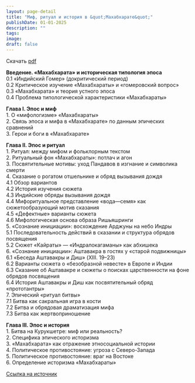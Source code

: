 ```yaml
---
layout: page-detail
title: "Миф, ритуал и история в &quot;Махабхарате&quot;"
publishDate: 01-01-2025
description: ""
tags:
image:
draft: false
---
```


Скачать [pdf](/upload/iblock/66d/66deb6f78d58c5bfc5dcc9f6f1ebeb99.pdf)

**Введение. «Махабхарата» и историческая типология эпоса**  
 0.1 «Индийский Гомер» (докритический период)  
 0.2 Критическое изучение «Махабхараты» и «гомеровский вопрос»  
 0.3 «Махабхарата» и теория устного эпоса  
 0.4 Проблема типологической характеристики «Махабхараты»  
  
**Глава I. Эпос и миф**  
 1\. О «мифологизме» «Махабхараты»  
 2\. Связь эпоса и мифа в «Махабхарате» по данным эпических сравнений  
 3\. Герои и боги в «Махабхарате»  
  
**Глава II. Эпос и ритуал**  
 1\. Ритуал: между мифом и фольклорным текстом  
 2\. Ритуальный фон «Махабхараты»: потлач и агон   
 3\. Посвятительные мотивы: уход Пандавов в изгнание и символика смерти  
 4\. Сказание о рогатом отшельнике и обряд вызывания дождя  
 4.1 Обзор вариантов  
 4.2 История изучения сюжета  
 4.3 Индийские обряды вызывания дождя  
 4.4 Мифоритуальное представление «вода—семя» как сюжетообразующий мотив сказания  
 4.5 «Дефектные» варианты сюжета  
 4.6 Мифологическая основа образа Ришьяшринги  
 5\. «Сознание инициации»: восхождение Арджуны на небо Индры  
 5.1 Последовательность действий в сказании и структура обрядов посвящения  
 5.2 Сюжет «Кайраты» — «Индралокагаманы» как абхишека  
 6\. «Сознание инициации»: Аштавакра в гостях у «старой подвижницы»  
 6.1 «Беседа Аштавакры и Диш» (XIII. 19–23)  
 6.2 Варианты сюжета о «безобразной невесте» в Европе и Индии  
 6.3 Сказание об Аштавакре и сюжеты о поисках царственности на фоне обрядов посвящения  
 6.4 История Аштавакры и Диш как посвятительный обряд «прототантры»  
 7\. Эпический «ритуал битвы»  
 7.1 Битва как сакральная игра в кости  
 7.2 Битва и обрядовая драматизация мифа  
 7.3 Битва как жертвоприношение  
  
**Глава III. Эпос и история**  
 1\. Битва на Курукшетре: миф или реальность?  
 2\. Специфика эпического историзма  
 3\. «Махабхарата» как отражение этносоциальной истории  
 4\. Политическое противостояние: угроза с Северо-Запада  
 5\. Политическое противостояние: враг на Востоке  
 6\. Определение историзма «Махабхараты»  

[Ссылка на источник](https://www.academia.edu/4018191/%D0%9C%D0%B8%D1%84%5F%D1%80%D0%B8%D1%82%D1%83%D0%B0%D0%BB%5F%D0%B8%5F%D0%B8%D1%81%D1%82%D0%BE%D1%80%D0%B8%D1%8F%5F%D0%B2%5F%D0%9C%D0%B0%D1%85%D0%B0%D0%B1%D1%85%D0%B0%D1%80%D0%B0%D1%82%D0%B5%5F%D0%A1%D0%9F%D0%B1%5F%D0%95%D0%B2%D1%80%D0%BE%D0%BF%D0%B5%D0%B9%D1%81%D0%BA%D0%B8%D0%B9%5F%D0%B4%D0%BE%D0%BC%5F2010%5F397%5F%D1%81%D1%82%D1%80%5FMyth%5FRitual%5Fand%5FHistory%5Fin%5Fthe%5FMahabharata%5FSt%5FPetersburg%5FEvropejskij%5Fdom%5F2010%5F397%5Fpp%5FIn%5FRussian%5F)  
  
  
